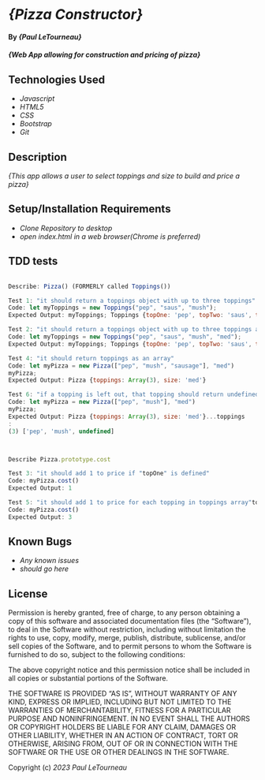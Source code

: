 # _{Pizza Constructor}_

#### By _**{Paul LeTourneau}**_

#### _{Web App allowing for construction and pricing of pizza}_

## Technologies Used

* _Javascript_
* _HTML5_
* _CSS_
* _Bootstrap_
* _Git_

## Description

_{This app allows a user to select toppings and size to build and price a pizza}_

## Setup/Installation Requirements

* _Clone Repository to desktop_
* _open index.html in a web browser(Chrome is preferred)_

## TDD tests
```Javascript

Describe: Pizza() (FORMERLY called Toppings())

Test 1: "it should return a toppings object with up to three toppings"
Code: let myToppings = new Toppings("pep", "saus", "mush");
Expected Output: myToppings; Toppings {topOne: 'pep', topTwo: 'saus', topThree: 'mush'}

Test 2: "it should return a toppings object with up to three toppings and a size"
Code: let myToppings = new Toppings("pep", "saus", "mush", "med");
Expected Output: myToppings; Toppings {topOne: 'pep', topTwo: 'saus', topThree: 'mush', size: 'med'}

Test 4: "it should return toppings as an array"
Code: let myPizza = new Pizza(["pep", "mush", "sausage"], "med")
myPizza;
Expected Output: Pizza {toppings: Array(3), size: 'med'}

Test 6: "if a topping is left out, that topping should return undefined"
Code: let myPizza = new Pizza(["pep", "mush"], "med")
myPizza;
Expected Output: Pizza {toppings: Array(3), size: 'med'}...toppings
: 
(3) ['pep', 'mush', undefined]



Describe Pizza.prototype.cost 

Test 3: "it should add 1 to price if "topOne" is defined"
Code: myPizza.cost()
Expected Output: 1

Test 5: "it should add 1 to price for each topping in toppings array"topOne, topTwo, or topThree"
Code: myPizza.cost()
Expected Output: 3

```


## Known Bugs

* _Any known issues_
* _should go here_

## License

Permission is hereby granted, free of charge, to any person obtaining a copy of this software and associated documentation files (the “Software”), to deal in the Software without restriction, including without limitation the rights to use, copy, modify, merge, publish, distribute, sublicense, and/or sell copies of the Software, and to permit persons to whom the Software is furnished to do so, subject to the following conditions:

The above copyright notice and this permission notice shall be included in all copies or substantial portions of the Software.

THE SOFTWARE IS PROVIDED “AS IS”, WITHOUT WARRANTY OF ANY KIND, EXPRESS OR IMPLIED, INCLUDING BUT NOT LIMITED TO THE WARRANTIES OF MERCHANTABILITY, FITNESS FOR A PARTICULAR PURPOSE AND NONINFRINGEMENT. IN NO EVENT SHALL THE AUTHORS OR COPYRIGHT HOLDERS BE LIABLE FOR ANY CLAIM, DAMAGES OR OTHER LIABILITY, WHETHER IN AN ACTION OF CONTRACT, TORT OR OTHERWISE, ARISING FROM, OUT OF OR IN CONNECTION WITH THE SOFTWARE OR THE USE OR OTHER DEALINGS IN THE SOFTWARE.

Copyright (c) _2023_ _Paul LeTourneau_